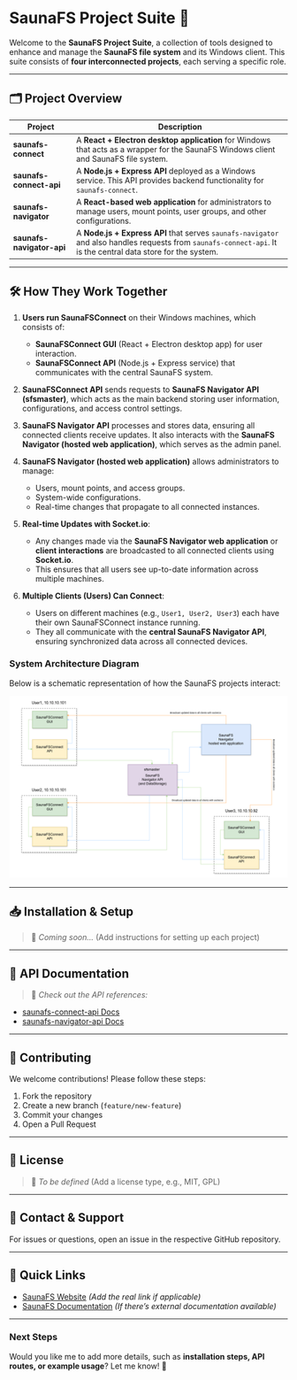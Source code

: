# **SaunaFS Project Suite** 🚀

Welcome to the **SaunaFS Project Suite**, a collection of tools designed to enhance and manage the **SaunaFS file system** and its Windows client. This suite consists of **four interconnected projects**, each serving a specific role.

---

## **🗂 Project Overview**  

| Project | Description |
|---------|------------|
| **saunafs-connect** | A **React + Electron desktop application** for Windows that acts as a wrapper for the SaunaFS Windows client and SaunaFS file system. |
| **saunafs-connect-api** | A **Node.js + Express API** deployed as a Windows service. This API provides backend functionality for `saunafs-connect`. |
| **saunafs-navigator** | A **React-based web application** for administrators to manage users, mount points, user groups, and other configurations. |
| **saunafs-navigator-api** | A **Node.js + Express API** that serves `saunafs-navigator` and also handles requests from `saunafs-connect-api`. It is the central data store for the system. |

---

## **🛠 How They Work Together**  

1. **Users run SaunaFSConnect** on their Windows machines, which consists of:
   - **SaunaFSConnect GUI** (React + Electron desktop app) for user interaction.
   - **SaunaFSConnect API** (Node.js + Express service) that communicates with the central SaunaFS system.

2. **SaunaFSConnect API** sends requests to **SaunaFS Navigator API (sfsmaster)**, which acts as the main backend storing user information, configurations, and access control settings.

3. **SaunaFS Navigator API** processes and stores data, ensuring all connected clients receive updates. It also interacts with the **SaunaFS Navigator (hosted web application)**, which serves as the admin panel.

4. **SaunaFS Navigator (hosted web application)** allows administrators to manage:
   - Users, mount points, and access groups.
   - System-wide configurations.
   - Real-time changes that propagate to all connected instances.

5. **Real-time Updates with Socket.io**:
   - Any changes made via the **SaunaFS Navigator web application** or **client interactions** are broadcasted to all connected clients using **Socket.io**.
   - This ensures that all users see up-to-date information across multiple machines.

6. **Multiple Clients (Users) Can Connect**:
   - Users on different machines (e.g., `User1, User2, User3`) each have their own SaunaFSConnect instance running.
   - They all communicate with the **central SaunaFS Navigator API**, ensuring synchronized data across all connected devices.

### **System Architecture Diagram**
Below is a schematic representation of how the SaunaFS projects interact:

![SaunaFS Architecture](assets/images/saunafs-suite-architecture.png)

---

## **📥 Installation & Setup**  

> 🚧 *Coming soon...* (Add instructions for setting up each project)

---

## **📡 API Documentation**  

> 📖 *Check out the API references:*  
- [saunafs-connect-api Docs](./saunafs-connect-api/README.md)  
- [saunafs-navigator-api Docs](./saunafs-navigator-api/README.md)  

---

## **🤝 Contributing**  

We welcome contributions! Please follow these steps:  
1. Fork the repository  
2. Create a new branch (`feature/new-feature`)  
3. Commit your changes  
4. Open a Pull Request  

---

## **📄 License**  

> 📝 *To be defined* (Add a license type, e.g., MIT, GPL)

---

## **📧 Contact & Support**  

For issues or questions, open an issue in the respective GitHub repository.  

---

## **🔗 Quick Links**  
- [SaunaFS Website](#) *(Add the real link if applicable)*  
- [SaunaFS Documentation](#) *(If there’s external documentation available)*  

---

### **Next Steps**  
Would you like me to add more details, such as **installation steps, API routes, or example usage**? Let me know! 🚀
